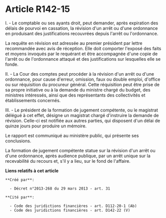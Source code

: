 # Article R142-15

I. - Le comptable ou ses ayants droit, peut demander, après expiration des délais de pourvoi en cassation, la révision d'un
arrêt ou d'une ordonnance en produisant des justifications recouvrées depuis l'arrêt ou l'ordonnance. 

La requête en révision est adressée au premier président par lettre recommandée avec avis de réception. Elle doit comporter
l'exposé des faits et moyens invoqués par le requérant et être accompagnée d'une copie de l'arrêt ou de l'ordonnance attaqué
et des justifications sur lesquelles elle se fonde. 

II. - La Cour des comptes peut procéder à la révision d'un arrêt ou d'une ordonnance, pour cause d'erreur, omission, faux ou
double emploi, d'office ou sur réquisition du procureur général. Cette réquisition peut être prise de sa propre initiative ou
à la demande du ministre chargé du budget, des ministres intéressés, ainsi que des représentants des collectivités et
établissements concernés. 

III. - Le président de la formation de jugement compétente, ou le magistrat délégué à cet effet, désigne un magistrat chargé
d'instruire la demande de révision. Celle-ci est notifiée aux autres parties, qui disposent d'un délai de quinze jours pour
produire un mémoire. 

Le rapport est communiqué au ministère public, qui présente ses conclusions. 

La formation de jugement compétente statue sur la révision d'un arrêt ou d'une ordonnance, après audience publique, par un
arrêt unique sur la recevabilité du recours et, s'il y a lieu, sur le fond de l'affaire.

**Liens relatifs à cet article**

	**Créé par**:

	  - Décret n°2013-268 du 29 mars 2013 - art. 31

	**Cité par**:

	  - Code des juridictions financières - art. D112-20-1 (Ab)
	  - Code des juridictions financières - art. D142-22 (V)
